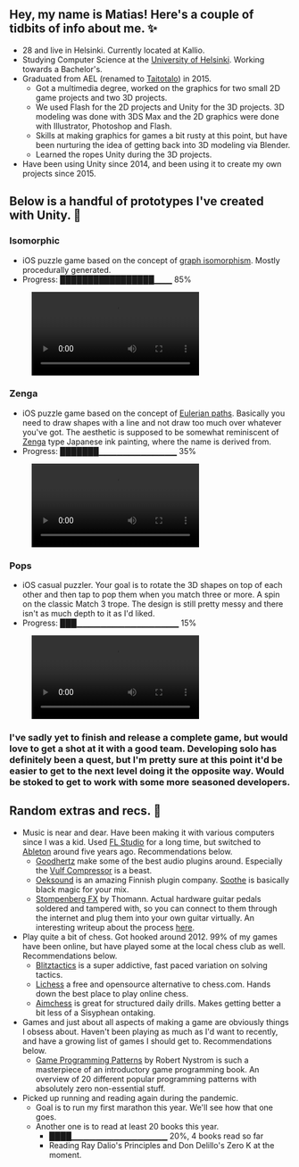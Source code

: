 ## Hey, my name is Matias! Here's a couple of tidbits of info about me. ✨
* 28 and live in Helsinki. Currently located at Kallio.
* Studying Computer Science at the [University of Helsinki](https://www.helsinki.fi/en). Working towards a Bachelor's.
* Graduated from AEL (renamed to [Taitotalo](https://www.taitotalo.fi)) in 2015.
  * Got a multimedia degree, worked on the graphics for two small 2D game projects and two 3D projects.
  * We used Flash for the 2D projects and Unity for the 3D projects. 3D modeling was done with 3DS Max and the 2D graphics were done with Illustrator, Photoshop and Flash.
  * Skills at making graphics for games a bit rusty at this point, but have been nurturing the idea of getting back into 3D modeling via Blender.
  * Learned the ropes Unity during the 3D projects.
* Have been using Unity since 2014, and been using it to create my own projects since 2015.

## Below is a handful of prototypes I've created with Unity. 👾

### Isomorphic
* iOS puzzle game based on the concept of [graph isomorphism](https://en.wikipedia.org/wiki/Graph_isomorphism). Mostly procedurally generated.
* Progress: █████████████████▁▁▁ 85%

<figure class="video_container">
  <video controls="true" allowfullscreen="true">
    <source src="https://github.com/enkomat/enkomat.github.io/blob/master/videos/Isomorphic2.mp4" type="video/mp4">
  </video>
</figure>

### Zenga
* iOS puzzle game based on the concept of [Eulerian paths](https://en.wikipedia.org/wiki/Eulerian_path). Basically you need to draw shapes with a line and not draw too much over whatever you've got. The aesthetic is supposed to be somewhat reminiscent of [Zenga](https://en.wikipedia.org/wiki/Zenga) type Japanese ink painting, where the name is derived from.
* Progress: ███████▁▁▁▁▁▁▁▁▁▁▁▁▁ 35%

<figure class="video_container">
  <video controls="true" allowfullscreen="true">
    <source src="https://github.com/enkomat/enkomat.github.io/blob/master/videos/Zenga2.mp4" type="video/mp4">
  </video>
</figure>

### Pops
* iOS casual puzzler. Your goal is to rotate the 3D shapes on top of each other and then tap to pop them when you match three or more. A spin on the classic Match 3 trope. The design is still pretty messy and there isn't as much depth to it as I'd liked.
* Progress: ███▁▁▁▁▁▁▁▁▁▁▁▁▁▁▁▁▁ 15%

<figure class="video_container">
  <video controls="true" allowfullscreen="true">
    <source src="https://github.com/enkomat/enkomat.github.io/blob/master/videos/Pops2.mp4" type="video/mp4">
  </video>
</figure>

### I've sadly yet to finish and release a complete game, but would love to get a shot at it with a good team. Developing solo has definitely been a quest, but I'm pretty sure at this point it'd be easier to get to the next level doing it the opposite way. Would be stoked to get to work with some more seasoned developers.

## Random extras and recs. 👀
* Music is near and dear. Have been making it with various computers since I was a kid. Used [FL Studio](https://www.image-line.com) for a long time, but switched to [Ableton](https://www.ableton.com) around five years ago. Recommendations below.
  * [Goodhertz](https://goodhertz.co) make some of the best audio plugins around. Especially the [Vulf Compressor](https://goodhertz.co/vulf-comp/) is a beast.
  * [Oeksound](https://oeksound.com/) is an amazing Finnish plugin company. [Soothe](https://oeksound.com/plugins/soothe2/) is basically black magic for your mix.
  * [Stompenberg FX](https://www.thomann.de/gb/stompenberg_devices.html) by Thomann. Actual hardware guitar pedals soldered and tampered with, so you can connect to them through the internet and plug them into your own guitar virtually. An interesting writeup about the process [here](https://www.thomann.de/blog/en/stompenberg-effects/).
* Play quite a bit of chess. Got hooked around 2012. 99% of my games have been online, but have played some at the local chess club as well. Recommendations below.
  * [Blitztactics](https://blitztactics.com) is a super addictive, fast paced variation on solving tactics.
  * [Lichess](https://lichess.org) a free and opensource alternative to chess.com. Hands down the best place to play online chess.
  * [Aimchess](https://aimchess.com) is great for structured daily drills. Makes getting better a bit less of a Sisyphean ontaking.
* Games and just about all aspects of making a game are obviously things I obsess about. Haven't been playing as much as I'd want to recently, and have a growing list of games I should get to. Recommendations below.
  * [Game Programming Patterns](https://gameprogrammingpatterns.com) by Robert Nystrom is such a masterpiece of an introductory game programming book. An overview of 20 different popular programming patterns with absolutely zero non-essential stuff.
* Picked up running and reading again during the pandemic.
   * Goal is to run my first marathon this year. We'll see how that one goes.
   * Another one is to read at least 20 books this year.
     * ████▁▁▁▁▁▁▁▁▁▁▁▁▁▁▁▁ 20%, 4 books read so far
     * Reading Ray Dalio's Principles and Don Delillo's Zero K at the moment.